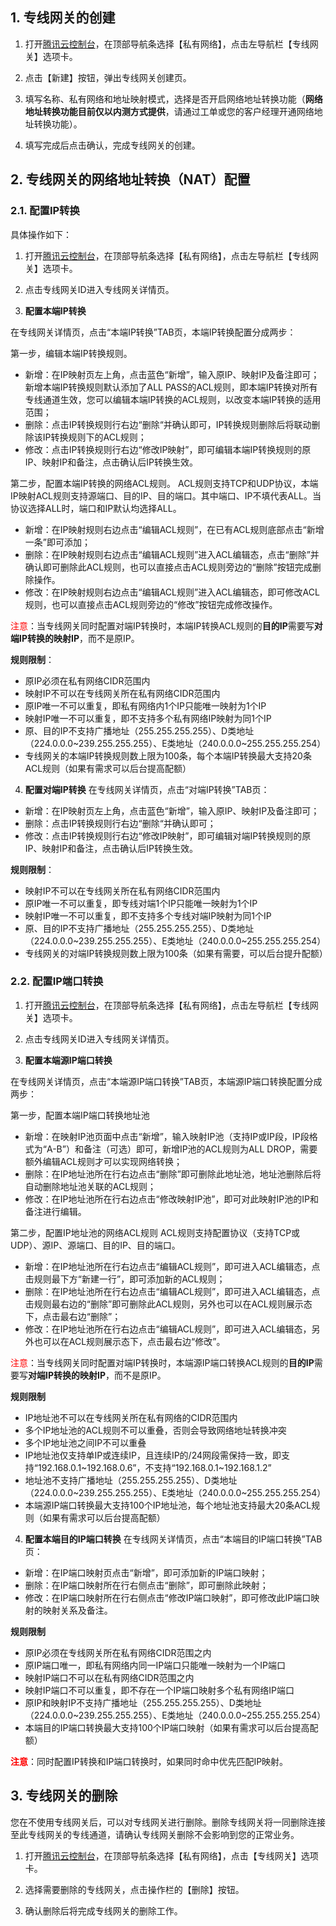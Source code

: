 ## 1. 专线网关的创建

1) 打开[腾讯云控制台](https://console.cloud.tencent.com/)，在顶部导航条选择【私有网络】，点击左导航栏【专线网关】选项卡。

2) 点击【新建】按钮，弹出专线网关创建页。

3) 填写名称、私有网络和地址映射模式，选择是否开启网络地址转换功能（**网络地址转换功能目前仅以内测方式提供**，请通过工单或您的客户经理开通网络地址转换功能）。

4) 填写完成后点击确认，完成专线网关的创建。

## 2. 专线网关的网络地址转换（NAT）配置


### 2.1. 配置IP转换

具体操作如下：
1) 打开[腾讯云控制台](https://console.cloud.tencent.com/)，在顶部导航条选择【私有网络】，点击左导航栏【专线网关】选项卡。

2) 点击专线网关ID进入专线网关详情页。

3) **配置本端IP转换**

在专线网关详情页，点击“本端IP转换”TAB页，本端IP转换配置分成两步：

第一步，编辑本端IP转换规则。

- 新增：在IP映射页左上角，点击蓝色“新增”，输入原IP、映射IP及备注即可；新增本端IP转换规则默认添加了ALL PASS的ACL规则，即本端IP转换对所有专线通道生效，您可以编辑本端IP转换的ACL规则，以改变本端IP转换的适用范围；
- 删除：点击IP转换规则行右边“删除“并确认即可，IP转换规则删除后将联动删除该IP转换规则下的ACL规则；
- 修改：点击IP转换规则行右边“修改IP映射”，即可编辑本端IP转换规则的原IP、映射IP和备注，点击确认后IP转换生效。

第二步，配置本端IP转换的网络ACL规则。
ACL规则支持TCP和UDP协议，本端IP映射ACL规则支持源端口、目的IP、目的端口。其中端口、IP不填代表ALL。当协议选择ALL时，端口和IP默认均选择ALL。

- 新增：在IP映射规则右边点击“编辑ACL规则”，在已有ACL规则底部点击“新增一条”即可添加；
- 删除：在IP映射规则右边点击“编辑ACL规则”进入ACL编辑态，点击“删除”并确认即可删除此ACL规则，也可以直接点击ACL规则旁边的“删除”按钮完成删除操作。
- 修改：在IP映射规则右边点击“编辑ACL规则”进入ACL编辑态，即可修改ACL规则，也可以直接点击ACL规则旁边的“修改”按钮完成修改操作。

<font color="red">注意</font>：当专线网关同时配置对端IP转换时，本端IP转换ACL规则的**目的IP**需要写**对端IP转换的映射IP**，而不是原IP。<br>

**规则限制**：
- 原IP必须在私有网络CIDR范围内
- 映射IP不可以在专线网关所在私有网络CIDR范围内 
- 原IP唯一不可以重复，即私有网络内1个IP只能唯一映射为1个IP
- 映射IP唯一不可以重复，即不支持多个私有网络IP映射为同1个IP
- 原、目的IP不支持广播地址（255.255.255.255）、D类地址（224.0.0.0~239.255.255.255）、E类地址（240.0.0.0~255.255.255.254）
- 专线网关的本端IP转换规则数上限为100条，每个本端IP转换最大支持20条ACL规则（如果有需求可以后台提高配额）


4) **配置对端IP转换**
在专线网关详情页，点击“对端IP转换”TAB页：
- 新增：在IP映射页左上角，点击蓝色“新增”，输入原IP、映射IP及备注即可；
- 删除：点击IP转换规则行右边“删除“并确认即可；
- 修改：点击IP转换规则行右边“修改IP映射”，即可编辑对端IP转换规则的原IP、映射IP和备注，点击确认后IP转换生效。

**规则限制**：
- 映射IP不可以在专线网关所在私有网络CIDR范围内
- 原IP唯一不可以重复，即专线对端1个IP只能唯一映射为1个IP
- 映射IP唯一不可以重复，即不支持多个专线对端IP映射为同1个IP
- 原、目的IP不支持广播地址（255.255.255.255）、D类地址（224.0.0.0~239.255.255.255）、E类地址（240.0.0.0~255.255.255.254）
- 专线网关的对端IP转换规则数上限为100条（如果有需要，可以后台提升配额）


### 2.2. 配置IP端口转换

1) 打开[腾讯云控制台](https://console.cloud.tencent.com/)，在顶部导航条选择【私有网络】，点击左导航栏【专线网关】选项卡。

2) 点击专线网关ID进入专线网关详情页。

3) **配置本端源IP端口转换**

在专线网关详情页，点击“本端源IP端口转换”TAB页，本端源IP端口转换配置分成两步：

第一步，配置本端IP端口转换地址池
- 新增：在映射IP池页面中点击“新增”，输入映射IP池（支持IP或IP段，IP段格式为“A-B”）和备注（可选）即可，新增IP池的ACL规则为ALL DROP，需要额外编辑ACL规则才可以实现网络转换；
- 删除：在IP地址池所在行右边点击“删除”即可删除此地址池，地址池删除后将自动删除地址池关联的ACL规则；
- 修改：在IP地址池所在行右边点击“修改映射IP池”，即可对此映射IP池的IP和备注进行编辑。

第二步，配置IP地址池的网络ACL规则
ACL规则支持配置协议（支持TCP或UDP）、源IP、源端口、目的IP、目的端口。
- 新增：在IP地址池所在行右边点击“编辑ACL规则”，即可进入ACL编辑态，点击规则最下方“新建一行”，即可添加新的ACL规则；
- 删除：在IP地址池所在行右边点击“编辑ACL规则”，即可进入ACL编辑态，点击规则最右边的“删除”即可删除此ACL规则，另外也可以在ACL规则展示态下，点击最右边“删除”；
- 修改：在IP地址池所在行右边点击“编辑ACL规则”，即可进入ACL编辑态，另外也可以在ACL规则展示态下，点击最右边“修改”。

<font color="red">注意</font>：当专线网关同时配置对端IP转换时，本端源IP端口转换ACL规则的**目的IP**需要写**对端IP转换的映射IP**，而不是原IP。<br>

**规则限制**
- IP地址池不可以在专线网关所在私有网络的CIDR范围内
- 多个IP地址池的ACL规则不可以重叠，否则会导致网络地址转换冲突
- 多个IP地址池之间IP不可以重叠
- IP地址池仅支持单IP或连续IP，且连续IP的/24网段需保持一致，即支持“192.168.0.1~192.168.0.6”，不支持“192.168.0.1~192.168.1.2”
- 地址池不支持广播地址（255.255.255.255）、D类地址（224.0.0.0~239.255.255.255）、E类地址（240.0.0.0~255.255.255.254）
- 本端源IP端口转换最大支持100个IP地址池，每个地址池支持最大20条ACL规则（如果有需求可以后台提高配额）

4) **配置本端目的IP端口转换**
在专线网关详情页，点击“本端目的IP端口转换”TAB页：
- 新增：在IP端口映射页点击“新增”，即可添加新的IP端口映射；
- 删除：在IP端口映射所在行右侧点击“删除”，即可删除此映射；
- 修改：在IP端口映射所在行右侧点击“修改IP端口映射”，即可修改此IP端口映射的映射关系及备注。

**规则限制**
- 原IP必须在专线网关所在私有网络CIDR范围之内
- 原IP端口唯一，即私有网络内同一IP端口只能唯一映射为一个IP端口
- 映射IP端口不可以在私有网络CIDR范围之内
- 映射IP端口不可以重复，即不存在一个IP端口映射多个私有网络IP端口
- 原IP和映射IP不支持广播地址（255.255.255.255）、D类地址（224.0.0.0~239.255.255.255）、E类地址（240.0.0.0~255.255.255.254）
- 本端目的IP端口转换最大支持100个IP端口映射（如果有需求可以后台提高配额）

<font color="red">**注意**</font>：同时配置IP转换和IP端口转换时，如果同时命中优先匹配IP映射。

## 3. 专线网关的删除

您在不使用专线网关后，可以对专线网关进行删除。删除专线网关将一同删除连接至此专线网关的专线通道，请确认专线网关删除不会影响到您的正常业务。

1) 打开[腾讯云控制台](https://console.cloud.tencent.com/)，在顶部导航条选择【私有网络】，点击【专线网关】选项卡。

2) 选择需要删除的专线网关，点击操作栏的【删除】按钮。

3) 确认删除后将完成专线网关的删除工作。



